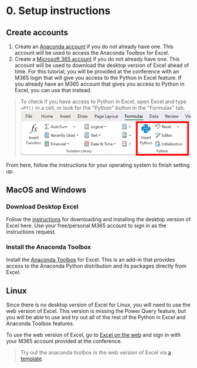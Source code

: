 # 0. Setup instructions

## Create accounts
1. Create an [Anaconda account](https://auth.anaconda.com/ui/registration) if you do not already have one. This account will be used to access the Anaconda Toolbox for Excel.
1. Create a [Microsoft 365 account](https://www.microsoft.com/en-us/microsoft-365/get-started-with-office-365) if you do not already have one. This account will be used to download the desktop version of Excel ahead of time. For this tutorial, you will be provided at the conference with an M365 login that will give you access to the Python in Excel feature. If you already have an M365 account that gives you access to Python in Excel, you can use that instead. 

> To check if you have access to Python in Excel, open Excel and type `=PY()` in a cell, or look for the "Python" button in the "Formulas" tab.
> ![](/img/menu-button.png)

From here, follow the instructions for your operating system to finish setting up.

## MacOS and Windows

### Download Desktop Excel
Follow the [instructions](https://support.microsoft.com/en-us/office/download-install-or-reinstall-microsoft-365-or-office-2024-on-a-pc-or-mac-4414eaaf-0478-48be-9c42-23adc4716658) for downloading and installing the desktop version of Excel here. Use your free/personal M365 account to sign in as the instructions request.

### Install the Anaconda Toolbox
Install the [Anaconda Toolbox](https://www.anaconda.com/docs/tools/excel/install) for Excel. This is an add-in that provides access to the Anaconda Python distribution and its packages directly from Excel.

## Linux

Since there is no desktop version of Excel for Linux, you will need to use the web version of Excel. This version is missing the Power Query feature, but you will be able to use and try out all of the rest of the Python in Excel and Anaconda Toolbox features.

To use the web version of Excel, go to [Excel on the web](https://www.office.com/launch/excel) and sign in with your M365 account provided at the conference.

> Try out the anaconda toolbox in the web version of Excel via [a template](https://go.microsoft.com/fwlink/?linkid=2261819&templateid=WA200006518&templatetitle=AnacondaToolbox).